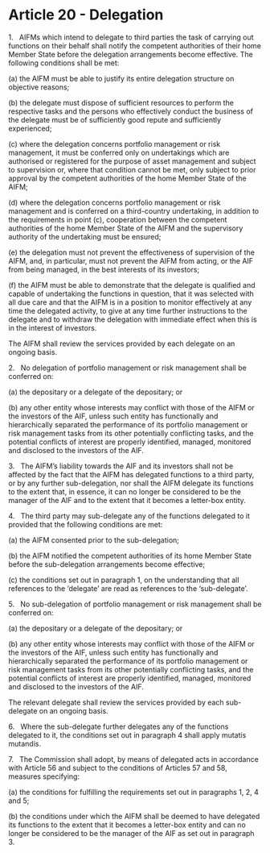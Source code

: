 # Article 20 - Delegation


1.   AIFMs which intend to delegate to third parties the task of carrying out functions on their behalf shall notify the competent authorities of their home Member State before the delegation arrangements become effective. The following conditions shall be met:

(a) the AIFM must be able to justify its entire delegation structure on objective reasons;

(b) the delegate must dispose of sufficient resources to perform the respective tasks and the persons who effectively conduct the business of the delegate must be of sufficiently good repute and sufficiently experienced;

(c) where the delegation concerns portfolio management or risk management, it must be conferred only on undertakings which are authorised or registered for the purpose of asset management and subject to supervision or, where that condition cannot be met, only subject to prior approval by the competent authorities of the home Member State of the AIFM;

(d) where the delegation concerns portfolio management or risk management and is conferred on a third-country undertaking, in addition to the requirements in point (c), cooperation between the competent authorities of the home Member State of the AIFM and the supervisory authority of the undertaking must be ensured;

(e) the delegation must not prevent the effectiveness of supervision of the AIFM, and, in particular, must not prevent the AIFM from acting, or the AIF from being managed, in the best interests of its investors;

(f) the AIFM must be able to demonstrate that the delegate is qualified and capable of undertaking the functions in question, that it was selected with all due care and that the AIFM is in a position to monitor effectively at any time the delegated activity, to give at any time further instructions to the delegate and to withdraw the delegation with immediate effect when this is in the interest of investors.

The AIFM shall review the services provided by each delegate on an ongoing basis.

2.   No delegation of portfolio management or risk management shall be conferred on:

(a) the depositary or a delegate of the depositary; or

(b) any other entity whose interests may conflict with those of the AIFM or the investors of the AIF, unless such entity has functionally and hierarchically separated the performance of its portfolio management or risk management tasks from its other potentially conflicting tasks, and the potential conflicts of interest are properly identified, managed, monitored and disclosed to the investors of the AIF.

3.   The AIFM’s liability towards the AIF and its investors shall not be affected by the fact that the AIFM has delegated functions to a third party, or by any further sub-delegation, nor shall the AIFM delegate its functions to the extent that, in essence, it can no longer be considered to be the manager of the AIF and to the extent that it becomes a letter-box entity.

4.   The third party may sub-delegate any of the functions delegated to it provided that the following conditions are met:

(a) the AIFM consented prior to the sub-delegation;

(b) the AIFM notified the competent authorities of its home Member State before the sub-delegation arrangements become effective;

(c) the conditions set out in paragraph 1, on the understanding that all references to the ‘delegate’ are read as references to the ‘sub-delegate’.

5.   No sub-delegation of portfolio management or risk management shall be conferred on:

(a) the depositary or a delegate of the depositary; or

(b) any other entity whose interests may conflict with those of the AIFM or the investors of the AIF, unless such entity has functionally and hierarchically separated the performance of its portfolio management or risk management tasks from its other potentially conflicting tasks, and the potential conflicts of interest are properly identified, managed, monitored and disclosed to the investors of the AIF.

The relevant delegate shall review the services provided by each sub-delegate on an ongoing basis.

6.   Where the sub-delegate further delegates any of the functions delegated to it, the conditions set out in paragraph 4 shall apply mutatis mutandis.

7.   The Commission shall adopt, by means of delegated acts in accordance with Article 56 and subject to the conditions of Articles 57 and 58, measures specifying:

(a) the conditions for fulfilling the requirements set out in paragraphs 1, 2, 4 and 5;

(b) the conditions under which the AIFM shall be deemed to have delegated its functions to the extent that it becomes a letter-box entity and can no longer be considered to be the manager of the AIF as set out in paragraph 3.
